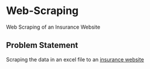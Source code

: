 # Web-Scraping
Web Scraping of an Insurance Website

## Problem Statement
Scraping the data in an excel file to an [insurance website](https://enrollmentdemo.solartis.net/Quote.xhtml)
